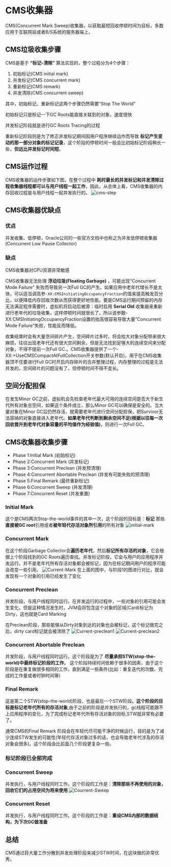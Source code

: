 # CMS收集器
CMS(Concurrent Mark Sweep)收集器，以获取最短回收停顿时间为目标，多数应用于互联网站或者B/S系统的服务器端上。

## CMS垃圾收集步骤
CMS是基于 **“标记-清除”** 算法实现的，整个过程分为4个步骤：
1. 初始标记(CMS initial mark)
2. 并发标记(CMS concurrent mark)
3. 重新标记(CMS remark)
4. 并发清除(CMS concurrent sweep)

其中，初始标记、重新标记这两个步骤仍然需要“Stop The World”

初始标记只是标记一下GC Roots能直接关联到的对象，速度很快

并发标记阶段就是进行GC Roots Tracing的过程

重新标记阶段则是为了修正并发标记期间因用户程序继续运作而导致 **标记产生变动的那一部分对象的标记记录**，这个阶段的停顿时间一般会比初始标记阶段稍长一些，**但远比并发标记时间短**。

## CMS运作过程
CMS收集器的运作步骤如下图，在整个过程中 **耗时最长的并发标记和并发清除过程收集器线程都可以与用户线程一起工作**，因此，从总体上看，CMS收集器的内存回收过程是与用户线程一起并发执行的。
![cms-step](/assets/cms-step.png)

## CMS收集器优缺点
### 优点
 并发收集、低停顿，Oracle公司的一些官方文档中也称之为并发低停顿收集器(Concurrent Low Pause Collector)

### 缺点
CMS收集器对CPU资源非常敏感

CMS收集器无法处理 **浮动垃圾(Floating Garbage)** ，可能出现“Concurrent Mode Failure” 失败而导致另一次Full GC的产生。如果应用中老年代增长不是太快，可以适当调高参`-XX:CMSInitiatingOccupancyFraction`的值来提高触发百分比，以便降低内存回收次数从而获得更好地性能。要是CMS运行期间预留的内存无法满足程序需要时，虚拟机将启动后被源：临时启用 **Serial Old** 收集器来重新进行老年代的垃圾收集，这样停顿时间就很长了。所以说参数-XX:CMSInitiatingOccupancyFraction设置的抬高很容易导致大量“Concurrent Mode Failure”失败，性能反而降低。

收集结束时会有大量空间碎片产生，空间碎片过多时，将会给大对象分配带来很大麻烦，往往出现老年代还有很大空间剩余，但是无法找到足够大的连续空间来分配对象，不得不提前一次Full GC.。CMS收集器提供了一个-XX:+UseCMSCompactAtFullCollection开关参数(默认开启)，用于在CMS收集器顶不住要进行Full GC时开启内存碎片的合并整理过程，内存整理的过程是无法并发的，空间碎片的问题没有了，但停顿时间不得不变长。

## 空间分配担保
在发生Minor GC之前，虚拟机会先检查老年代最大可用的连续空间是否大于新生代所有对象总空间，如果这个条件成立，那么Minor GC可以确保是安全的。当大量对象在Minor GC后仍然存活，就需要老年代进行空间分配担保，把Survivor无法容纳的对象直接进入老年代。**如果老年代判断到剩余空间不足(根据以往每一次回收晋升到老年代对象容量的平均值作为经验值)**，则进行一次Full GC。

## CMS收集器收集步骤
* Phase 1:Initial Mark (初始标记)
* Phase 2:Concurrent Mark (并发标记)
* Phase 3:Concurrent Preclean (并发预清理)
* Phase 4:Concurrent Abortable Preclean (并发有可能失败的预清理)
* Phase 5:Final Remark (最终重新标记)
* Phase 6:Concurrent Sweep (并发清理)
* Phase 7:Concurrent Reset (并发重置)

### Initial Mark
这个是CMS两次Stop-the-world事件的其中一次，这个阶段的目标是：**标记** 那些**直接被GC root**引用或者**被年轻代存活对象所引用**的所有对象
![initial-mark](/assets/initial-mark_7h6w6bjjg.png)

### Concurrent Mark
在这个阶段Garbage Collector会**遍历老年代**，然后**标记所有存活的对象**，它会根据上个阶段找到的GC Roots遍历查找。并发标记阶段，它会与用户的应用程序并发运行。并不是老年代所有存活对象都会被标记，因为在标记期间用户的程序可能会改变一些引用。
![Current-Mark](/assets/Current-Mark.png)
在上面的图中，与阶段1的图进行对比，就会发现有一个对象的引用已经发生了变化

### Concurrent Preclean
并发阶段，与用户线程同时运行。在并发运行的过程中，一些对象的引用可能会发生变化，但是这种情况发生时，JVM会将包含这个对象的区域(Card)标记为Dirty，这也就是Card Marking

在Preclean阶段，那些能够从Dirty对象到达的对象也会被标记，这个标记做完之后，dirty card标记就会被清除了
![Current-preclean1](/assets/Current-preclean1.png)
![Current-preclean2](/assets/Current-preclean2.png)

### Concurrent Abortable Preclean
并发阶段，与用户线程同时运行。这个阶段是为了 **尽量承担STW(stop-the-world)中最终标记阶段的工作**。 这个阶段持续时间依赖于很多的因素，由于这个阶段是在重复做很多相同的工作，直到满足一些条件(比如：重复迭代的次数、完成的工作量或者时钟时间等)

### Final Remark
这是第二个STW(stop-the-world)阶段，也是最后一个STW阶段。**这个阶段的目标是标记老年代所有的存活对象**,由于之前的阶段是并发执行的，gc线程可能跟不上应用程序的变化，为了完成标记老年代所有存活对象的目标,STW就非常有必要了。

通常CMS的Final Remark 阶段会在年轻代尽可能干净的时候运行，目的是为了减少连续STW发生的可能性(年轻代存活对象过多的话，也会导致老年代涉及的存活对象会很多)。这个阶段会比前面几个阶段更复杂一些。

### 标记阶段已全部完成

### Concurrent Sweep
并发执行，与用户线程同时工作。这个阶段的工作是：**清除那些不再使用的对象，回收它们的占用空间为将来使用**
![Courrent-Sweep](/assets/Courrent-Sweep.png)

### Concurrent Reset
并发执行，与用户线程同时工作。这个阶段的工作是：**重设CMS内部的数据结构，为下次GC做准备**

## 总结
CMS通过将大量工作分散到并发处理阶段来减少STW时间，在这块做的非常优秀。